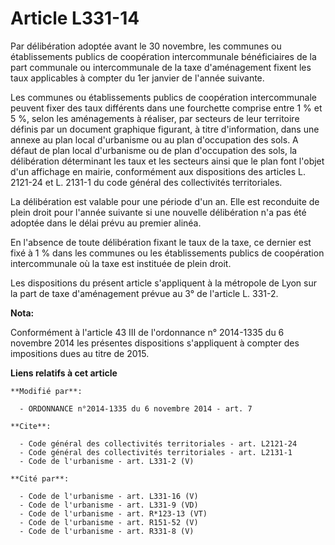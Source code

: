 # Article L331-14

Par délibération adoptée avant le 30 novembre, les communes ou établissements publics de coopération intercommunale
bénéficiaires de la part communale ou intercommunale de la taxe d'aménagement fixent les taux applicables à compter du 1er
janvier de l'année suivante. 

Les communes ou établissements publics de coopération intercommunale peuvent fixer des taux différents dans une fourchette
comprise entre 1 % et 5 %, selon les aménagements à réaliser, par secteurs de leur territoire définis par un document
graphique figurant, à titre d'information, dans une annexe au plan local d'urbanisme ou au plan d'occupation des sols. A
défaut de plan local d'urbanisme ou de plan d'occupation des sols, la délibération déterminant les taux et les secteurs ainsi
que le plan font l'objet d'un affichage en mairie, conformément aux dispositions des articles L. 2121-24 et L. 2131-1 du code
général des collectivités territoriales. 

La délibération est valable pour une période d'un an. Elle est reconduite de plein droit pour l'année suivante si une
nouvelle délibération n'a pas été adoptée dans le délai prévu au premier alinéa. 

En l'absence de toute délibération fixant le taux de la taxe, ce dernier est fixé à 1 % dans les communes ou les
établissements publics de coopération intercommunale où la taxe est instituée de plein droit. 

Les dispositions du présent article s'appliquent à la métropole de Lyon sur la part de taxe d'aménagement prévue au 3° de
l'article L. 331-2.

**Nota:**

Conformément à l'article 43 III de l'ordonnance n° 2014-1335 du 6 novembre 2014 les présentes dispositions s'appliquent à
compter des impositions dues au titre de 2015.

**Liens relatifs à cet article**

	**Modifié par**:

	  - ORDONNANCE n°2014-1335 du 6 novembre 2014 - art. 7

	**Cite**:

	  - Code général des collectivités territoriales - art. L2121-24
	  - Code général des collectivités territoriales - art. L2131-1
	  - Code de l'urbanisme - art. L331-2 (V)

	**Cité par**:

	  - Code de l'urbanisme - art. L331-16 (V)
	  - Code de l'urbanisme - art. L331-9 (VD)
	  - Code de l'urbanisme - art. R*123-13 (VT)
	  - Code de l'urbanisme - art. R151-52 (V)
	  - Code de l'urbanisme - art. R331-8 (V)
